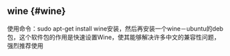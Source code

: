 ## wine {#wine}

使用命令：sudo apt-get install wine安装，然后再安装一个wine－ubuntu的deb包，这个软件包的作用是快速设置Wine，使其能够解决许多中文的兼容性问题，强烈推荐使用